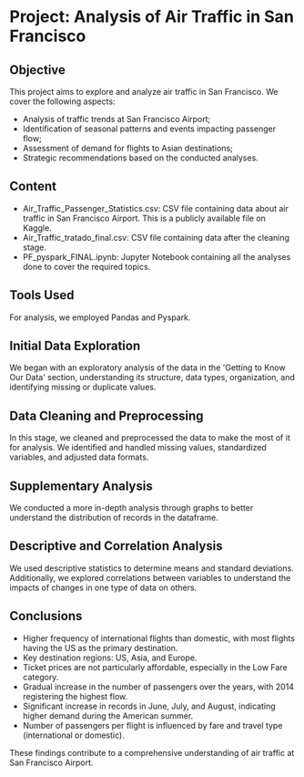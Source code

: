 # Project: Analysis of Air Traffic in San Francisco

## Objective
This project aims to explore and analyze air traffic in San Francisco. We cover the following aspects:
- Analysis of traffic trends at San Francisco Airport;
- Identification of seasonal patterns and events impacting passenger flow;
- Assessment of demand for flights to Asian destinations;
- Strategic recommendations based on the conducted analyses.

## Content
- Air_Traffic_Passenger_Statistics.csv: CSV file containing data about air traffic in San Francisco Airport. This is a publicly available file on Kaggle.
- Air_Traffic_tratado_final.csv: CSV file containing data after the cleaning stage.
- PF_pyspark_FINAL.ipynb: Jupyter Notebook containing all the analyses done to cover the required topics.
  
## Tools Used
For analysis, we employed Pandas and Pyspark.

## Initial Data Exploration
We began with an exploratory analysis of the data in the 'Getting to Know Our Data' section, understanding its structure, data types, organization, and identifying missing or duplicate values.

## Data Cleaning and Preprocessing
In this stage, we cleaned and preprocessed the data to make the most of it for analysis. We identified and handled missing values, standardized variables, and adjusted data formats.

## Supplementary Analysis
We conducted a more in-depth analysis through graphs to better understand the distribution of records in the dataframe.

## Descriptive and Correlation Analysis
We used descriptive statistics to determine means and standard deviations. Additionally, we explored correlations between variables to understand the impacts of changes in one type of data on others.

## Conclusions
- Higher frequency of international flights than domestic, with most flights having the US as the primary destination.
- Key destination regions: US, Asia, and Europe.
- Ticket prices are not particularly affordable, especially in the Low Fare category.
- Gradual increase in the number of passengers over the years, with 2014 registering the highest flow.
- Significant increase in records in June, July, and August, indicating higher demand during the American summer.
- Number of passengers per flight is influenced by fare and travel type (international or domestic).

These findings contribute to a comprehensive understanding of air traffic at San Francisco Airport.
